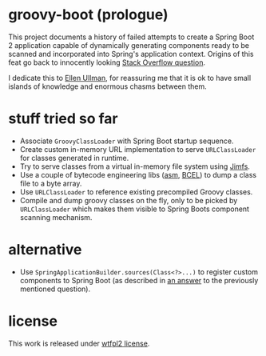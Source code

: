 # groovy-boot (prologue)
This project documents a history of failed attempts to create a Spring Boot 2 application capable
of dynamically generating components ready to be scanned and incorporated into Spring's application context.
Origins of this feat go back to innocently looking [Stack Overflow question](https://stackoverflow.com/questions/61469366/how-to-supply-runtime-generated-groovy-classes-to-spring-boot-context-configurat).

I dedicate this to [Ellen Ullman](https://en.wikipedia.org/wiki/Ellen_Ullman), for reassuring me that it is ok to have small islands of knowledge and enormous chasms between them.

# stuff tried so far
* Associate `GroovyClassLoader` with Spring Boot startup sequence.
* Create custom in-memory URL implementation to serve `URLClassLoader` for classes generated in runtime.
* Try to serve classes from a virtual in-memory file system using [Jimfs](https://github.com/google/jimfs).
* Use a couple of bytecode engineering libs ([asm](https://asm.ow2.io/), [BCEL](https://commons.apache.org/proper/commons-bcel/)) to dump a class file to a byte array.
* Use `URLClassLoader` to reference existing precompiled Groovy classes.
* Compile and dump groovy classes on the fly, only to be picked by `URLClassLoader` which makes them visible to Spring Boots component scanning mechanism.

# alternative
* Use `SpringApplicationBuilder.sources(Class<?>...)` to register custom components to Spring Boot (as described in [an answer](https://stackoverflow.com/a/61566251/2400849) to the previously mentioned question).

# license
This work is released under [wtfpl2 license](https://wtfpl2.com/).